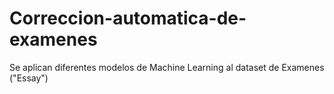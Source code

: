 # Correccion-automatica-de-examenes
Se aplican diferentes modelos de Machine Learning al dataset de Examenes ("Essay")
